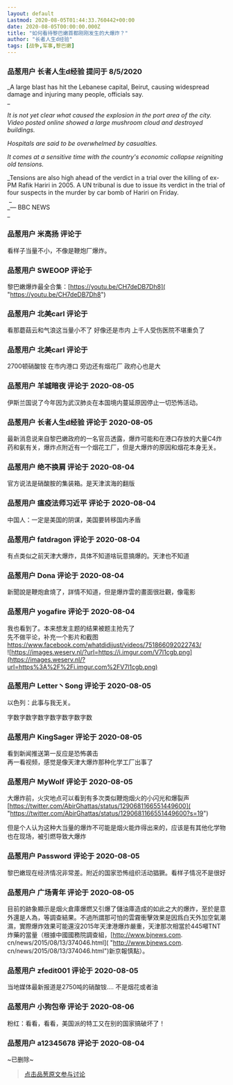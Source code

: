 ```yaml
---
layout: default
Lastmod: 2020-08-05T01:44:33.760442+00:00
date: 2020-08-05T00:00:00.000Z
title: "如何看待黎巴嫩首都刚刚发生的大爆炸？"
author: "长者人生d经验"
tags: [战争,军事,黎巴嫩]
---
```



### 品葱用户 **长者人生d经验** 提问于 8/5/2020
    
_A large blast has hit the Lebanese capital, Beirut, causing widespread damage and injuring many people, officials say.  
_  
  
_It is not yet clear what caused the explosion in the port area of the city. Video posted online showed a large mushroom cloud and destroyed buildings._  
  
_Hospitals are said to be overwhelmed by casualties._  
  
_It comes at a sensitive time with the country's economic collapse reigniting old tensions._  
  
_Tensions are also high ahead of the verdict in a trial over the killing of ex-PM Rafik Hariri in 2005. A UN tribunal is due to issue its verdict in the trial of four suspects in the murder by car bomb of Hariri on Friday.  
 _  
_— BBC NEWS  
_
    
                

### 品葱用户 **米高扬** 评论于 
        
看样子当量不小，不像是鞭炮厂爆炸。
        
                

### 品葱用户 **SWEOOP** 评论于 
        
黎巴嫩爆炸最全合集：[https://youtu.be/CH7deDB7Dh8]( "https://youtu.be/CH7deDB7Dh8")
        
                

### 品葱用户 **北美carl** 评论于 
        
看那蘑菇云和气浪这当量小不了 好像还是市内 上千人受伤医院不堪重负了
        
                

### 品葱用户 **北美carl** 评论于 
        
2700顿硝酸铵 在市内港口 旁边还有烟花厂 政府心也是大
        
                

### 品葱用户 **羊城暗夜** 评论于 2020-08-05
        
伊斯兰国说了今年因为武汉肺炎在本国境内蔓延原因停止一切恐怖活动。
        
                

### 品葱用户 **长者人生d经验** 评论于 2020-08-05
        
最新消息说来自黎巴嫩政府的一名官员透露，爆炸可能和在港口存放的大量C4炸药和氨有关，爆炸点附近有一个烟花工厂，但是大爆炸的原因和烟花本身无关。
        
                

### 品葱用户 **绝不换肩** 评论于 2020-08-04
        
官方说法是硝酸胺的集装箱。是天津滨海的翻版
        
                

### 品葱用户 **瘟疫法师习近平** 评论于 2020-08-04
        
中国人：一定是美国的阴谋，美国要转移国内矛盾
        
                

### 品葱用户 **fatdragon** 评论于 2020-08-04
        
有点类似之前天津大爆炸，具体不知道啥玩意搞爆的。天津也不知道
        
                

### 品葱用户 **Dona** 评论于 2020-08-04
        
新聞說是鞭炮倉燒了，詳情不知道，但是爆炸雲的畫面很壯觀，像電影
        
                

### 品葱用户 **yogafire** 评论于 2020-08-04
        
我也看到了。本来想发主题的结果被题主抢先了  
先不做平论，补充一个影片和截图  
https://www.facebook.com/whatdidijust/videos/751866092022743/  
![https://images.weserv.nl/?url=https://i.imgur.com/V7l1cgb.png](https://images.weserv.nl/?url=https%3A%2F%2Fi.imgur.com%2FV7l1cgb.png)
        
                

### 品葱用户 **Letter丶Song** 评论于 2020-08-05
        
以色列：此事与我无关。  
  
字数字数字数字数字数字数字数
        
                

### 品葱用户 **KingSager** 评论于 2020-08-05
        
看到新闻推送第一反应是恐怖袭击  
再一看视频，感觉是像天津大爆炸那种化学工厂出事了
        
                

### 品葱用户 **MyWolf** 评论于 2020-08-05
        
大爆炸前，火灾地点可以看到有多次类似鞭炮烟火的小闪光和爆裂声  
[https://twitter.com/AbirGhattas/status/1290681166551449600]( "https://twitter.com/AbirGhattas/status/1290681166551449600?s=19")  
  
但是个人认为这种大当量的爆炸不可能是烟火能炸得出来的，应该是有其他化学物也在现场，被引燃导致大爆炸
        
                

### 品葱用户 **Password** 评论于 2020-08-05
        
黎巴嫩现在经济情况非常差。附近的国家恐怖组织活动猖獗。看样子情况不是很好
        
                

### 品葱用户 **广场青年** 评论于 2020-08-05
        
目前的跡象顯示是烟火倉庫爆燃又引爆了儲油庫造成的如此之大的爆炸，至於是意外還是人為，等調查結果。不過所謂那可怕的雲霧衝擊效果是因爲白天外加空氣潮濕，實際爆炸效果可能還沒2015年天津港爆炸嚴重，天津那次相當於445噸TNT炸藥的當量（根據中國國務院調查組，[http://www.bjnews.com. cn/news/2015/08/13/374046.html]( "http://www.bjnews.com. cn/news/2015/08/13/374046.html")新京報慎點）。
        
                

### 品葱用户 **zfedit001** 评论于 2020-08-05
        
当地媒体最新报道是2750吨的硝酸铵.... 不是烟花或者油
        
                

### 品葱用户 **小狗包帝** 评论于 2020-08-06
        
粉红：看看，看看，美国派的特工又在别的国家搞破坏了！
        
                

### 品葱用户 **a12345678** 评论于 2020-08-04
        
~已删除~
        
                





> [点击品葱原文参与讨论](https://pincong.rocks/question/29403)

